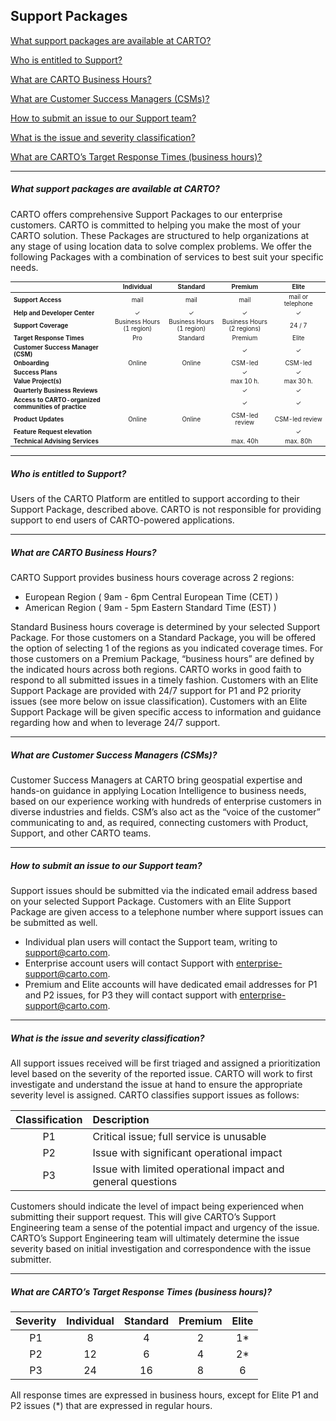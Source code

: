 ## Support Packages

[What support packages are available at CARTO?](#what-support-packages-are-available-at-carto)

[Who is entitled to Support?](../categories/support-packages/#who-is-entitled-to-support)

[What are CARTO Business Hours?](../categories/support-packages/#what-are-carto-business-hours)

[What are Customer Success Managers (CSMs)?](#what-are-customer-success-managers-csms)

[How to submit an issue to our Support team?](#how-to-submit-an-issue-to-our-support-team)

[What is the issue and severity classification? ](#what-is-the-issue-and-severity-classification)

[What are CARTO’s Target Response Times (business hours)?](#what-are-cartos-target-response-times-business-hours)

---

<!-- Using level 5 headers to avoid the title being listed in the tree -->

##### What support packages are available at CARTO?

CARTO offers comprehensive Support Packages to our enterprise customers. CARTO is committed to helping you make the most of your CARTO solution.
These Packages are structured to help organizations at any stage of using location data to solve complex problems. We offer the following Packages with a combination of services to best suit your specific needs.

<style>
#article table th, #article table td{
  padding: 16px 8px;
}
</style>
<table style="font-size:0.7em;">
  <thead>
    <tr>
      <th style="min-width:150px"></th>
      <th style="text-align: center; width: 20%;"><strong>Individual</b></strong></th>
      <th style="text-align: center; width: 20%;"><strong>Standard</strong></th>
      <th style="text-align: center; width: 20%;"><strong>Premium</strong></th>
      <th style="text-align: center; width: 20%;"><strong>Elite</strong></th>
    </tr>
  </thead>
  <tbody>
    <tr>
      <td><strong>Support Access</strong></td>
      <td style="text-align: center">mail</td>
      <td style="text-align: center">mail</td>
      <td style="text-align: center">mail</td>
      <td style="text-align: center">mail or telephone</td>
    </tr>
    <tr>
      <td><strong>Help and Developer Center</strong></td>
      <td style="text-align: center">✓</td>
      <td style="text-align: center">✓</td>
      <td style="text-align: center">✓</td>
      <td style="text-align: center">✓</td>
    </tr>
    <tr>
      <td><strong>Support Coverage</strong></td>
      <td style="text-align: center">Business Hours <br/> (1 region)</td>
      <td style="text-align: center">Business Hours <br/> (1 region)</td>
      <td style="text-align: center">Business Hours <br/> (2 regions)</td>
      <td style="text-align: center">24 / 7</td>
    </tr>
    <tr>
      <td><strong>Target Response Times</strong></td>
      <td style="text-align: center">Pro</td>
      <td style="text-align: center">Standard</td>
      <td style="text-align: center">Premium</td>
      <td style="text-align: center">Elite</td>
    </tr>
    <tr>
      <td><strong>Customer Success Manager (CSM)</strong></td>
      <td style="text-align: center">&nbsp;</td>
      <td style="text-align: center">&nbsp;</td>
      <td style="text-align: center">✓</td>
      <td style="text-align: center">✓</td>
    </tr>
    <tr>
      <td><strong>Onboarding</strong></td>
      <td style="text-align: center">Online</td>
      <td style="text-align: center">Online</td>
      <td style="text-align: center">CSM-led</td>
      <td style="text-align: center">CSM-led</td>
    </tr>
    <tr>
      <td><strong>Success Plans</strong></td>
      <td style="text-align: center">&nbsp;</td>
      <td style="text-align: center">&nbsp;</td>
      <td style="text-align: center">✓</td>
      <td style="text-align: center">✓</td>
    </tr>
    <tr>
      <td><strong>Value Project(s)</strong></td>
      <td style="text-align: center">&nbsp;</td>
      <td style="text-align: center">&nbsp;</td>
      <td style="text-align: center">max 10 h.</td>
      <td style="text-align: center">max 30 h.</td>
    </tr>
    <tr>
      <td><strong>Quarterly Business Reviews</strong></td>
      <td style="text-align: center">&nbsp;</td>
      <td style="text-align: center">&nbsp;</td>
      <td style="text-align: center">✓</td>
      <td style="text-align: center">✓</td>
    </tr>
    <tr>
      <td><strong>Access to CARTO-organized communities of practice</strong></td>
      <td style="text-align: center">&nbsp;</td>
      <td style="text-align: center">&nbsp;</td>
      <td style="text-align: center">✓</td>
      <td style="text-align: center">✓</td>
    </tr>
    <tr>
      <td><strong>Product Updates</strong></td>
      <td style="text-align: center">Online</td>
      <td style="text-align: center">Online</td>
      <td style="text-align: center">CSM-led review</td>
      <td style="text-align: center">CSM-led review</td>
    </tr>
    <tr>
      <td><strong>Feature Request elevation</strong></td>
      <td style="text-align: center">&nbsp;</td>
      <td style="text-align: center">&nbsp;</td>
      <td style="text-align: center">&nbsp;</td>
      <td style="text-align: center">✓</td>
    </tr>
    <tr>
      <td><strong>Technical Advising Services</strong></td>
      <td style="text-align: center">&nbsp;</td>
      <td style="text-align: center">&nbsp;</td>
      <td style="text-align: center">max. 40h</td>
      <td style="text-align: center">max. 80h</td>
    </tr>
  </tbody>
</table>

---
##### Who is entitled to Support?
Users of the CARTO Platform are entitled to support according to their Support Package, described above. CARTO is not responsible for providing support to end users of CARTO-powered applications.

---
##### What are CARTO Business Hours?
CARTO Support provides business hours coverage across 2 regions:
* European Region ( 9am - 6pm Central European Time (CET) )
* American Region ( 9am - 5pm Eastern Standard Time (EST) )

Standard Business hours coverage is determined by your selected Support Package. For those customers on a Standard Package, you will be offered the option of selecting 1 of the regions as you indicated coverage times. For those customers on a Premium Package, “business hours” are defined by the indicated hours across both regions. CARTO works in good faith to respond to all submitted issues in a timely fashion.
Customers with an Elite Support Package are provided with 24/7 support for P1 and P2 priority issues (see more below on issue classification). Customers with an Elite Support Package will be given specific access to information and guidance regarding how and when to leverage 24/7 support.

---
##### What are Customer Success Managers (CSMs)?
Customer Success Managers at CARTO bring geospatial expertise and hands-on guidance in applying Location Intelligence to business needs, based on our experience working with hundreds of enterprise customers in diverse industries and fields. CSM’s also act as the “voice of the customer” communicating to and, as required, connecting customers with Product, Support, and other CARTO teams.

---
##### How to submit an issue to our Support team?
Support issues should be submitted via the indicated email address based on your selected Support Package. Customers with an Elite Support Package are given access to a telephone number where support issues can be submitted as well.
* Individual plan users will contact the Support team, writing to support@carto.com.
* Enterprise account users will contact Support with enterprise-support@carto.com.
* Premium and Elite accounts will have dedicated email addresses for P1 and P2 issues, for P3 they will contact support with enterprise-support@carto.com.

---
##### What is the issue and severity classification? 
All support issues received will be first triaged and assigned a prioritization level based on the severity of the reported issue. CARTO will work to first investigate and understand the issue at hand to ensure the appropriate severity level is assigned.
CARTO classifies support issues as follows:

| **Classification** | **Description** |
| :---: | :--- |
| P1 | Critical issue; full service is unusable |
| P2 | Issue with significant operational impact |
| P3 | Issue with limited operational impact and general questions |

Customers should indicate the level of impact being experienced when submitting their support request. This will give CARTO’s Support Engineering team a sense of the potential impact and urgency of the issue. CARTO’s Support Engineering team will ultimately determine the issue severity based on initial investigation and correspondence with the issue submitter.

---
##### What are CARTO’s Target Response Times (business hours)?

| **Severity** | **Individual** | **Standard** | **Premium** | **Elite** |
| :---: | :---: | :---: | :---: |:---: |
| P1 | 8  | 4  | 2  | 1* |
| P2 | 12  | 6  | 4  | 2*|
| P3 | 24 | 16 | 8  | 6  |

All response times are expressed in business hours, except for Elite P1 and P2 issues (\*) that are expressed in regular hours. 


